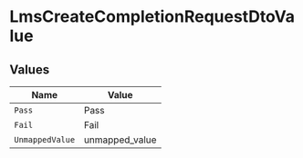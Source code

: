 # LmsCreateCompletionRequestDtoValue


## Values

| Name            | Value           |
| --------------- | --------------- |
| `Pass`          | Pass            |
| `Fail`          | Fail            |
| `UnmappedValue` | unmapped_value  |